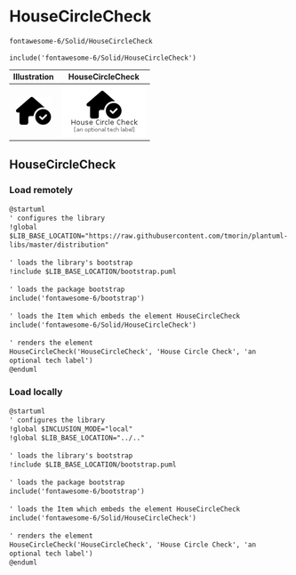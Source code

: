# HouseCircleCheck


```text
fontawesome-6/Solid/HouseCircleCheck
```

```text
include('fontawesome-6/Solid/HouseCircleCheck')
```



| Illustration | HouseCircleCheck |
| :---: | :---: |
| ![illustration for Illustration](../../fontawesome-6/Solid/HouseCircleCheck.png) | ![illustration for HouseCircleCheck](../../fontawesome-6/Solid/HouseCircleCheck.Local.png) |




## HouseCircleCheck

### Load remotely
```plantuml
@startuml
' configures the library
!global $LIB_BASE_LOCATION="https://raw.githubusercontent.com/tmorin/plantuml-libs/master/distribution"

' loads the library's bootstrap
!include $LIB_BASE_LOCATION/bootstrap.puml

' loads the package bootstrap
include('fontawesome-6/bootstrap')

' loads the Item which embeds the element HouseCircleCheck
include('fontawesome-6/Solid/HouseCircleCheck')

' renders the element
HouseCircleCheck('HouseCircleCheck', 'House Circle Check', 'an optional tech label')
@enduml
```

### Load locally
```plantuml
@startuml
' configures the library
!global $INCLUSION_MODE="local"
!global $LIB_BASE_LOCATION="../.."

' loads the library's bootstrap
!include $LIB_BASE_LOCATION/bootstrap.puml

' loads the package bootstrap
include('fontawesome-6/bootstrap')

' loads the Item which embeds the element HouseCircleCheck
include('fontawesome-6/Solid/HouseCircleCheck')

' renders the element
HouseCircleCheck('HouseCircleCheck', 'House Circle Check', 'an optional tech label')
@enduml
```

